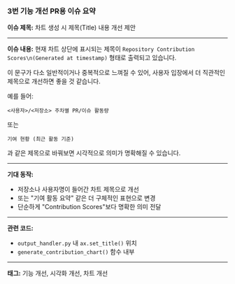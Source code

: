### 3번 기능 개선 PR용 이슈 요약

**이슈 제목:**
차트 생성 시 제목(Title) 내용 개선 제안

---
**이슈 내용:**
현재 차트 상단에 표시되는 제목이 `Repository Contribution Scores\n(Generated at timestamp)` 형태로 출력되고 있습니다. 

이 문구가 다소 일반적이거나 중복적으로 느껴질 수 있어, 사용자 입장에서 더 직관적인 제목으로 개선하면 좋을 것 같습니다.

예를 들어:
```
<사용자>/<저장소> 주차별 PR/이슈 활동량
```
또는
```
기여 현황 (최근 활동 기준)
```
과 같은 제목으로 바꿔보면 시각적으로 의미가 명확해질 수 있습니다.

---
**기대 동작:**
- 저장소나 사용자명이 들어간 차트 제목으로 개선
- 또는 "기여 활동 요약" 같은 더 구체적인 표현으로 변경
- 단순하게 "Contribution Scores"보다 명확한 의미 전달

---
**관련 코드:**
- `output_handler.py` 내 `ax.set_title()` 위치
- `generate_contribution_chart()` 함수 내부

---
**태그:** 기능 개선, 시각화 개선, 차트 개선
